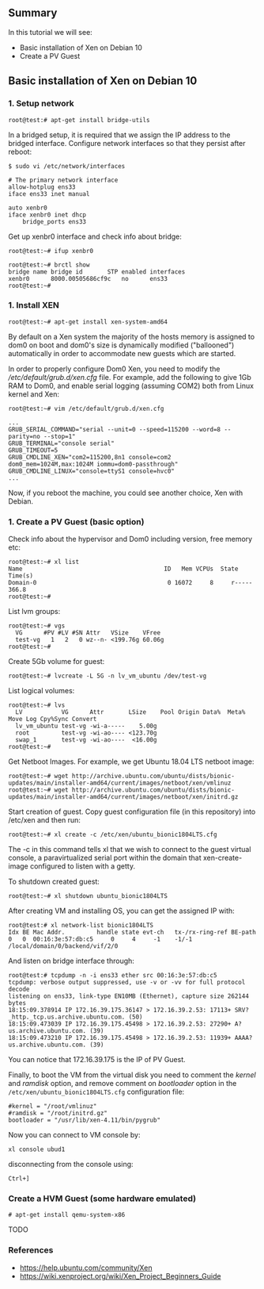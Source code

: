 ## Summary

In this tutorial we will see:
* Basic installation of Xen on Debian 10
* Create a PV Guest

## Basic installation of Xen on Debian 10

### 1. Setup network

```
root@test:# apt-get install bridge-utils
```

In a bridged setup, it is required that we assign the IP address to the bridged interface. Configure network interfaces so that they persist after reboot:

```
$ sudo vi /etc/network/interfaces

# The primary network interface
allow-hotplug ens33
iface ens33 inet manual

auto xenbr0
iface xenbr0 inet dhcp
	bridge_ports ens33
```

Get up xenbr0 interface and check info about bridge:

```
root@test:~# ifup xenbr0

root@test:~# brctl show
bridge name	bridge id		STP enabled	interfaces
xenbr0		8000.00505686cf9c	no		ens33
root@test:~#
```

### 1. Install XEN

```
root@test:~# apt-get install xen-system-amd64
```

By default on a Xen system the majority of the hosts memory is assigned to dom0 on boot and dom0's size is dynamically modified ("ballooned") automatically in order to accommodate new guests which are started.

In order to properly configure Dom0 Xen, you need to modify the _/etc/default/grub.d/xen.cfg_ file. For example, add the following to give 1Gb RAM to Dom0, and enable serial logging (assuming COM2) both from Linux kernel and Xen:

```
root@test:~# vim /etc/default/grub.d/xen.cfg

...
GRUB_SERIAL_COMMAND="serial --unit=0 --speed=115200 --word=8 --parity=no --stop=1"
GRUB_TERMINAL="console serial"
GRUB_TIMEOUT=5
GRUB_CMDLINE_XEN="com2=115200,8n1 console=com2 dom0_mem=1024M,max:1024M iommu=dom0-passthrough"
GRUB_CMDLINE_LINUX="console=ttyS1 console=hvc0"
...
```

Now, if you reboot the machine, you could see another choice, Xen with Debian.

### 1. Create a PV Guest (basic option)

Check info about the hypervisor and Dom0 including version, free memory etc:

```
root@test:~# xl list
Name                                        ID   Mem VCPUs	State	Time(s)
Domain-0                                     0 16072     8     r-----     366.8
root@test:~#
```

List lvm groups:

```
root@test:~# vgs
  VG      #PV #LV #SN Attr   VSize    VFree
  test-vg   1   2   0 wz--n- <199.76g 60.06g
root@test:~#
```

Create 5Gb volume for guest:
```
root@test:~# lvcreate -L 5G -n lv_vm_ubuntu /dev/test-vg
``` 
List logical volumes:

```
root@test:~# lvs
  LV           VG      Attr       LSize    Pool Origin Data%  Meta%  Move Log Cpy%Sync Convert
  lv_vm_ubuntu test-vg -wi-a-----    5.00g
  root         test-vg -wi-ao---- <123.70g
  swap_1       test-vg -wi-ao----  <16.00g
root@test:~#
```

Get Netboot Images. For example, we get Ubuntu 18.04 LTS netboot image:

```
root@test:~# wget http://archive.ubuntu.com/ubuntu/dists/bionic-updates/main/installer-amd64/current/images/netboot/xen/vmlinuz
root@test:~# wget http://archive.ubuntu.com/ubuntu/dists/bionic-updates/main/installer-amd64/current/images/netboot/xen/initrd.gz
```

Start creation of guest.
Copy guest configuration file (in this repository) into /etc/xen and then run:

```
root@test:~# xl create -c /etc/xen/ubuntu_bionic1804LTS.cfg
```

The -c in this command tells xl that we wish to connect to the guest virtual console, a paravirtualized serial port within the domain that xen-create-image configured to listen with a getty.

To shutdown created guest:
```
root@test:~# xl shutdown ubuntu_bionic1804LTS
```
After creating VM and installing OS, you can get the assigned IP with:

```
root@test:# xl network-list bionic1804LTS
Idx BE Mac Addr.         handle state evt-ch   tx-/rx-ring-ref BE-path
0   0  00:16:3e:57:db:c5     0     4     -1    -1/-1          /local/domain/0/backend/vif/2/0
```

And listen on bridge interface through:

```
root@test:# tcpdump -n -i ens33 ether src 00:16:3e:57:db:c5
tcpdump: verbose output suppressed, use -v or -vv for full protocol decode
listening on ens33, link-type EN10MB (Ethernet), capture size 262144 bytes
18:15:09.378914 IP 172.16.39.175.36147 > 172.16.39.2.53: 17113+ SRV? _http._tcp.us.archive.ubuntu.com. (50)
18:15:09.473039 IP 172.16.39.175.45498 > 172.16.39.2.53: 27290+ A? us.archive.ubuntu.com. (39)
18:15:09.473210 IP 172.16.39.175.45498 > 172.16.39.2.53: 11939+ AAAA? us.archive.ubuntu.com. (39)
```
You can notice that 172.16.39.175 is the IP of PV Guest.

Finally, to boot the VM from the virtual disk you need to comment the _kernel_ and _ramdisk_ option, and remove comment on _bootloader_ option in the ``/etc/xen/ubuntu_bionic1804LTS.cfg`` configuration file:
```
#kernel = "/root/vmlinuz"
#ramdisk = "/root/initrd.gz"
bootloader = "/usr/lib/xen-4.11/bin/pygrub"
```
Now you can connect to VM console by:

```
xl console ubud1
```

disconnecting from the console using:

```
Ctrl+]
```

### Create a HVM Guest (some hardware emulated)

```
# apt-get install qemu-system-x86
```

TODO

### References

- https://help.ubuntu.com/community/Xen
- https://wiki.xenproject.org/wiki/Xen_Project_Beginners_Guide


